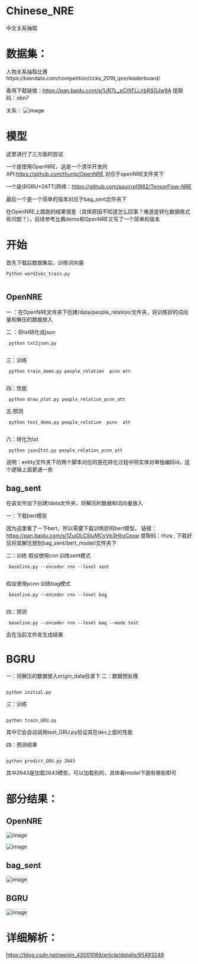 # Chinese_NRE
中文关系抽取

# 数据集：

人物关系抽取比赛https://biendata.com/competition/ccks_2019_ipre/leaderboard/

备用下载链接：https://pan.baidu.com/s/1JR7L_pCIXFLLjrbRSOJw9A  提取码：obn7 

关系：
![image](https://github.com/Mryangkaitong/Chinese_NRE/blob/master/photo/people_relation.png)


# 模型
这里进行了三方面的尝试

一个是使用OpenNRE，这是一个清华开发的API:https://github.com/thunlp/OpenNRE 对应于openNRE文件夹下

一个是(BGRU+2ATT)网络：https://github.com/squirrel1982/TensorFlow-NRE

最后一个是一个简单的版本对应于bag_sent文件夹下


在OpenNRE上面跑的结果很差（具体原因不知道怎么回事？难道是转化数据格式有问题？），后续参考比赛demo和OpenNRE又写了一个简单的版本

# 开始
首先下载后数据集后，训练词向量
<pre><code>Python word2vec_train.py

</code></pre>

## OpenNRE
一 ：在OpenNRE文件夹下创建/data/people_relation/文件夹，将训练好的词向量和解压的数据放入

二 ：将txt转化成json
<pre><code> python txt2json.py

</code></pre>
三：训练
<pre><code> python train_demo.py people_relation  pcnn att

</code></pre>

四：性能
<pre><code> python draw_plot.py people_relation_pcnn_att
</code></pre>
五:预测
<pre><code> python test_demo.py people_relation  pcnn  att

</code></pre>
六：转化为txt
<pre><code> python json2txt.py people_relation_pcnn_att
</code></pre>

说明：entity文件夹下的两个脚本对应的是在转化过程中将实体对单独编码id，这个逻辑上面更通一些

## bag_sent
在该文件加下创建/data文件夹，将解压的数据和词向量放入

一：下载bert模型

因为这里看了一下bert，所以需要下载训练好的bert模型，
链接：https://pan.baidu.com/s/1ZuiOLCSluMCyVp3HhvCexw 
提取码：rhza ,
下载好后将其解压放到bag_sent/bert_model/文件夹下

二：训练
假设使用cnn 训练sent模式
<pre><code> baseline.py --encoder rnn --level sent

</code></pre>
假设使用pcnn 训练bag模式
<pre><code> baseline.py --encoder rnn --level bag

</code></pre>


四：预测
<pre><code> baseline.py --encoder rnn --level bag --mode test
</code></pre>
会在当前文件夹生成结果


# BGRU
一：将解压的数据放入origin_data目录下
二：数据预处理
<pre><code> 
python initial.py
</code></pre>
三：训练
<pre><code>
python train_GRU.py
</code></pre>
其中它会自动调用test_GRU.py验证其在dev上面的性能

四：预测结果
<pre><code> 
python predict_GRU.py 2643
</code></pre>
其中2643是加载2643模型，可以加载别的，具体看model下面有哪些即可


# 部分结果：
## OpenNRE
![image](https://github.com/Mryangkaitong/Chinese_NRE/blob/master/photo/OpenNRE_rnn_one.png)

![image](https://github.com/Mryangkaitong/Chinese_NRE/blob/master/photo/OpenNRE_pcnn_att.png)

## bag_sent
![image](https://github.com/Mryangkaitong/Chinese_NRE/blob/master/photo/sent_bag_result.png)

## BGRU
![image](https://github.com/Mryangkaitong/Chinese_NRE/blob/master/photo/BGRU.png)
# 详细解析：
https://blog.csdn.net/weixin_42001089/article/details/95493249
